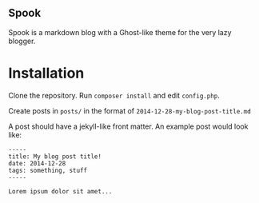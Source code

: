 Spook
-----

Spook is a markdown blog with a Ghost-like theme for the very lazy blogger. 

# Installation

Clone the repository. Run `composer install` and edit `config.php`. 

Create posts in `posts/` in the format of `2014-12-28-my-blog-post-title.md`

A post should have a jekyll-like front matter. An example post would look like:

    -----
    title: My blog post title!
    date: 2014-12-28
    tags: something, stuff
    -----

    Lorem ipsum dolor sit amet...